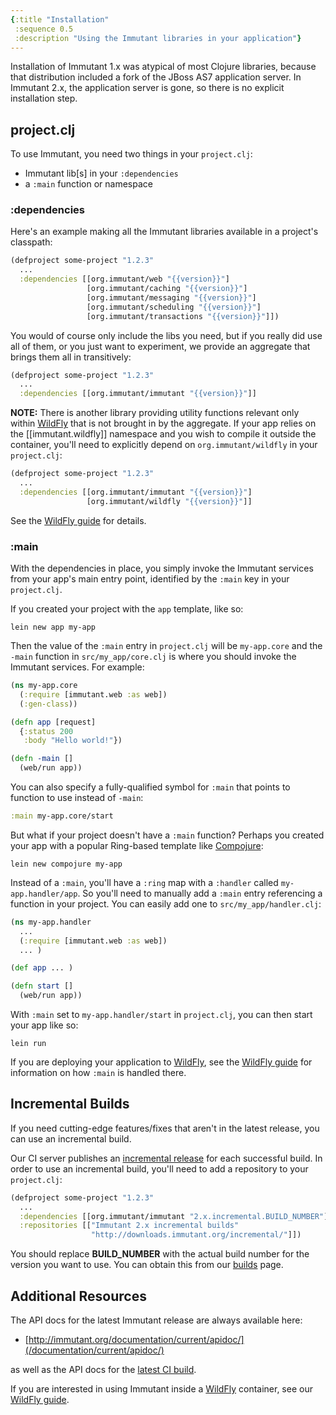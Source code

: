 ```yaml
---
{:title "Installation"
 :sequence 0.5
 :description "Using the Immutant libraries in your application"}
---
```


Installation of Immutant 1.x was atypical of most Clojure libraries,
because that distribution included a fork of the JBoss AS7 application
server. In Immutant 2.x, the application server is gone, so there is
no explicit installation step.

## project.clj

To use Immutant, you need two things in your `project.clj`:

* Immutant lib[s] in your `:dependencies`
* a `:main` function or namespace

### :dependencies

Here's an example making all the Immutant libraries available in a
project's classpath:

```clojure
(defproject some-project "1.2.3"
  ...
  :dependencies [[org.immutant/web "{{version}}"]
                 [org.immutant/caching "{{version}}"]
                 [org.immutant/messaging "{{version}}"]
                 [org.immutant/scheduling "{{version}}"]
                 [org.immutant/transactions "{{version}}"]])
```

You would of course only include the libs you need, but if you really
did use all of them, or you just want to experiment, we provide an
aggregate that brings them all in transitively:

```clojure
(defproject some-project "1.2.3"
  ...
  :dependencies [[org.immutant/immutant "{{version}}"]]
```

**NOTE:** There is another library providing utility functions relevant
only within [WildFly] that is not brought in by the aggregate. If your
app relies on the [[immutant.wildfly]] namespace and you wish to
compile it outside the container, you'll need to explicitly depend on
`org.immutant/wildfly` in your `project.clj`:

```clojure
(defproject some-project "1.2.3"
  ...
  :dependencies [[org.immutant/immutant "{{version}}"]
                 [org.immutant/wildfly "{{version}}"]]
```
See the [WildFly guide] for details.

### :main

With the dependencies in place, you simply invoke the Immutant
services from your app's main entry point, identified by the `:main`
key in your `project.clj`.

If you created your project with the `app` template, like so:

    lein new app my-app

Then the value of the `:main` entry in `project.clj` will be
`my-app.core` and the `-main` function in `src/my_app/core.clj`
is where you should invoke the Immutant services. For example:

```clojure
(ns my-app.core
  (:require [immutant.web :as web])
  (:gen-class))

(defn app [request]
  {:status 200
   :body "Hello world!"})

(defn -main []
  (web/run app))
```

You can also specify a fully-qualified symbol for `:main` that points
to function to use instead of `-main`:

```clojure
:main my-app.core/start
```

But what if your project doesn't have a `:main` function? Perhaps you
created your app with a popular Ring-based template like [Compojure]:

    lein new compojure my-app

Instead of a `:main`, you'll have a `:ring` map with a `:handler`
called `my-app.handler/app`. So you'll need to manually add a `:main`
entry referencing a function in your project. You can easily add one
to `src/my_app/handler.clj`:

```clojure
(ns my-app.handler
  ...
  (:require [immutant.web :as web])
  ... )

(def app ... )

(defn start []
  (web/run app))
```

With `:main` set to `my-app.handler/start` in `project.clj`, you can
then start your app like so:

    lein run

If you are deploying your application to [WildFly], see the
[WildFly guide] for information on how `:main` is handled there.

## Incremental Builds

If you need cutting-edge features/fixes that aren't in the latest
release, you can use an incremental build.

Our CI server publishes an [incremental release][builds] for each
successful build. In order to use an incremental build, you'll need to
add a repository to your `project.clj`:

```clojure
(defproject some-project "1.2.3"
  ...
  :dependencies [[org.immutant/immutant "2.x.incremental.BUILD_NUMBER"]]
  :repositories [["Immutant 2.x incremental builds"
                  "http://downloads.immutant.org/incremental/"]])
```

You should replace **BUILD_NUMBER** with the actual build number
for the version you want to use. You can obtain this from our [builds]
page.


## Additional Resources

The API docs for the latest Immutant release are always available here:

* [http://immutant.org/documentation/current/apidoc/](/documentation/current/apidoc/)

as well as the API docs for the [latest CI build][latest-api].

If you are interested in using Immutant inside a [WildFly] container,
see our [WildFly guide].

[builds]: http://immutant.org/builds/2x/
[latest-api]: https://projectodd.ci.cloudbees.com/job/immutant2-incremental/lastSuccessfulBuild/artifact/target/apidocs/index.html
[Compojure]: https://github.com/weavejester/compojure
[Luminus]: http://www.luminusweb.net/
[WildFly]: http://wildfly.org/
[WildFly guide]: guide-wildfly.html
